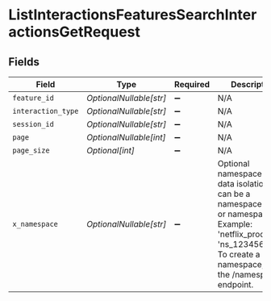 # ListInteractionsFeaturesSearchInteractionsGetRequest


## Fields

| Field                                                                                                                                                                                 | Type                                                                                                                                                                                  | Required                                                                                                                                                                              | Description                                                                                                                                                                           |
| ------------------------------------------------------------------------------------------------------------------------------------------------------------------------------------- | ------------------------------------------------------------------------------------------------------------------------------------------------------------------------------------- | ------------------------------------------------------------------------------------------------------------------------------------------------------------------------------------- | ------------------------------------------------------------------------------------------------------------------------------------------------------------------------------------- |
| `feature_id`                                                                                                                                                                          | *OptionalNullable[str]*                                                                                                                                                               | :heavy_minus_sign:                                                                                                                                                                    | N/A                                                                                                                                                                                   |
| `interaction_type`                                                                                                                                                                    | *OptionalNullable[str]*                                                                                                                                                               | :heavy_minus_sign:                                                                                                                                                                    | N/A                                                                                                                                                                                   |
| `session_id`                                                                                                                                                                          | *OptionalNullable[str]*                                                                                                                                                               | :heavy_minus_sign:                                                                                                                                                                    | N/A                                                                                                                                                                                   |
| `page`                                                                                                                                                                                | *OptionalNullable[int]*                                                                                                                                                               | :heavy_minus_sign:                                                                                                                                                                    | N/A                                                                                                                                                                                   |
| `page_size`                                                                                                                                                                           | *Optional[int]*                                                                                                                                                                       | :heavy_minus_sign:                                                                                                                                                                    | N/A                                                                                                                                                                                   |
| `x_namespace`                                                                                                                                                                         | *OptionalNullable[str]*                                                                                                                                                               | :heavy_minus_sign:                                                                                                                                                                    | Optional namespace for data isolation. This can be a namespace name or namespace ID. Example: 'netflix_prod' or 'ns_1234567890'. To create a namespace, use the /namespaces endpoint. |